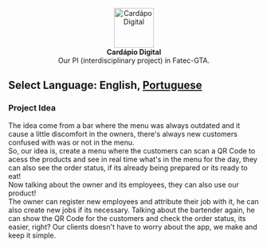<p align="center">
    <img src="https://user-images.githubusercontent.com/84989572/184560260-5124f392-cb22-4153-a0b5-50303423aede.png" alt="Cardápo Digital" height="80"/>
    <br />
    <strong>Cardápio Digital</strong>
    <br />
    Our PI (interdisciplinary project) in Fatec-GTA.
</p>

## Select Language: **English**, [Portuguese](https://github.com/JosimarBazilio/cardapio-digital-front/blob/main/README-pt.md)

### Project Idea 

The idea come from a bar where the menu was always outdated and it cause a little discomfort in the owners, there's
always new customers confused with was or not in the menu.
<br>
So, our idea is, create a menu where the customers can scan a QR Code to acess the products and see in real time what's
in the menu for the day, they can also see the order status, if its already being prepared or its ready to eat!
<br>
Now talking about the owner and its employees, they can also use our product!
<br>
The owner can register new employees and attribute their job with it, he can also create new jobs if its necessary.
Talking about the bartender again, he can show the QR Code for the customers and check the order status, its easier,
right? Our clients doesn't have to worry about the app, we make and keep it simple.


